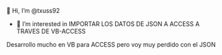 
👋 Hi, I’m @txuss92


- 👀 I’m interested in IMPORTAR LOS DATOS DE JSON A ACCESS A TRAVES DE VB-ACCESS

Desarrollo mucho en VB para ACCESS pero voy muy perdido con el JSON

